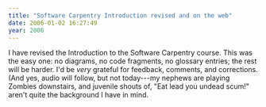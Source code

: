 ```yaml
---
title: "Software Carpentry Introduction revised and on the web"
date: 2006-01-02 16:27:49
year: 2006
---
```

I have revised the Introduction to the Software Carpentry course. This was the easy one: no diagrams, no code fragments, no glossary entries; the rest will be harder.  I'd be <em>very</em> grateful for feedback, comments, and corrections.  (And yes, audio will follow, but not today---my nephews are playing Zombies downstairs, and juvenile shouts of, "Eat lead you undead scum!" aren't quite the background I have in mind.

